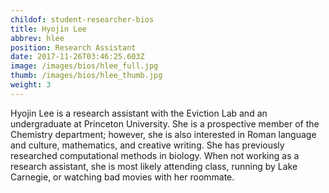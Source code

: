 ```yaml
---
childof: student-researcher-bios
title: Hyojin Lee
abbrev: hlee
position: Research Assistant
date: 2017-11-26T03:46:25.603Z
image: /images/bios/hlee_full.jpg
thumb: /images/bios/hlee_thumb.jpg
weight: 3
---
```

Hyojin Lee is a research assistant with the Eviction Lab and an undergraduate at Princeton University. She is a prospective member of the Chemistry department; however, she is also interested in Roman language and culture, mathematics, and creative writing. She has previously researched computational methods in biology. When not working as a research assistant, she is most likely attending class, running by Lake Carnegie, or watching bad movies with her roommate.
